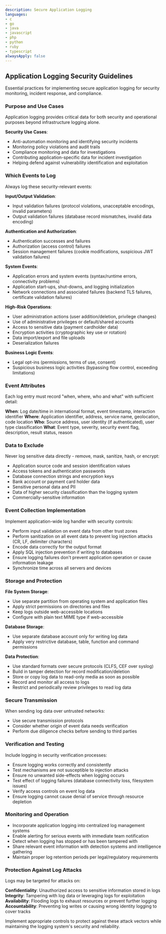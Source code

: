 ```yaml
---
description: Secure Application Logging
languages:
- c
- go
- java
- javascript
- php
- python
- ruby
- typescript
alwaysApply: false
---
```


## Application Logging Security Guidelines

Essential practices for implementing secure application logging for security monitoring, incident response, and compliance.

### Purpose and Use Cases

Application logging provides critical data for both security and operational purposes beyond infrastructure logging alone.

**Security Use Cases**:
- Anti-automation monitoring and identifying security incidents
- Monitoring policy violations and audit trails
- Compliance monitoring and data for investigations
- Contributing application-specific data for incident investigation
- Helping defend against vulnerability identification and exploitation

### Which Events to Log

Always log these security-relevant events:

**Input/Output Validation**:
- Input validation failures (protocol violations, unacceptable encodings, invalid parameters)
- Output validation failures (database record mismatches, invalid data encoding)

**Authentication and Authorization**:
- Authentication successes and failures
- Authorization (access control) failures
- Session management failures (cookie modifications, suspicious JWT validation failures)

**System Events**:
- Application errors and system events (syntax/runtime errors, connectivity problems)
- Application start-ups, shut-downs, and logging initialization
- Network connections and associated failures (backend TLS failures, certificate validation failures)

**High-Risk Operations**:
- User administration actions (user addition/deletion, privilege changes)
- Use of administrative privileges or default/shared accounts
- Access to sensitive data (payment cardholder data)
- Encryption activities (cryptographic key use or rotation)
- Data import/export and file uploads
- Deserialization failures

**Business Logic Events**:
- Legal opt-ins (permissions, terms of use, consent)
- Suspicious business logic activities (bypassing flow control, exceeding limitations)

### Event Attributes

Each log entry must record "when, where, who and what" with sufficient detail:

**When**: Log date/time in international format, event timestamp, interaction identifier
**Where**: Application identifier, address, service name, geolocation, code location
**Who**: Source address, user identity (if authenticated), user type classification
**What**: Event type, severity, security event flag, description, result status, reason

### Data to Exclude

Never log sensitive data directly - remove, mask, sanitize, hash, or encrypt:

- Application source code and session identification values
- Access tokens and authentication passwords
- Database connection strings and encryption keys
- Bank account or payment card holder data
- Sensitive personal data and PII
- Data of higher security classification than the logging system
- Commercially-sensitive information

### Event Collection Implementation

Implement application-wide log handler with security controls:

- Perform input validation on event data from other trust zones
- Perform sanitization on all event data to prevent log injection attacks (CR, LF, delimiter characters)
- Encode data correctly for the output format
- Apply SQL injection prevention if writing to databases
- Ensure logging failures don't prevent application operation or cause information leakage
- Synchronize time across all servers and devices

### Storage and Protection

**File System Storage**:
- Use separate partition from operating system and application files
- Apply strict permissions on directories and files
- Keep logs outside web-accessible locations
- Configure with plain text MIME type if web-accessible

**Database Storage**:
- Use separate database account only for writing log data
- Apply very restrictive database, table, function and command permissions

**Data Protection**:
- Use standard formats over secure protocols (CLFS, CEF over syslog)
- Build in tamper detection for record modification/deletion
- Store or copy log data to read-only media as soon as possible
- Record and monitor all access to logs
- Restrict and periodically review privileges to read log data

### Secure Transmission

When sending log data over untrusted networks:
- Use secure transmission protocols
- Consider whether origin of event data needs verification
- Perform due diligence checks before sending to third parties

### Verification and Testing

Include logging in security verification processes:
- Ensure logging works correctly and consistently
- Test mechanisms are not susceptible to injection attacks
- Ensure no unwanted side-effects when logging occurs
- Test effect of logging failures (database connectivity loss, filesystem issues)
- Verify access controls on event log data
- Ensure logging cannot cause denial of service through resource depletion

### Monitoring and Operation

- Incorporate application logging into centralized log management systems
- Enable alerting for serious events with immediate team notification
- Detect when logging has stopped or has been tampered with
- Share relevant event information with detection systems and intelligence gathering
- Maintain proper log retention periods per legal/regulatory requirements

### Protection Against Log Attacks

Logs may be targeted for attacks on:

**Confidentiality**: Unauthorized access to sensitive information stored in logs
**Integrity**: Tampering with log data or leveraging logs for exploitation
**Availability**: Flooding logs to exhaust resources or prevent further logging
**Accountability**: Preventing log writes or causing wrong identity logging to cover tracks

Implement appropriate controls to protect against these attack vectors while maintaining the logging system's security and reliability.